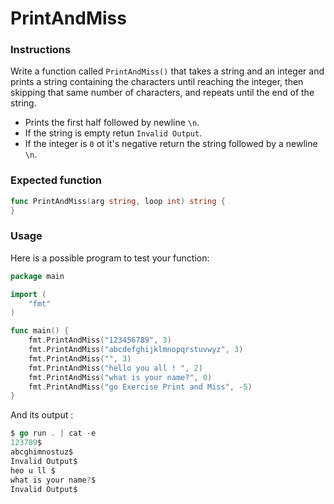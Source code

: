 # PrintAndMiss

### Instructions

Write a function called `PrintAndMiss()` that takes a string and an integer and prints a string containing the characters until reaching the integer, then skipping that same number of characters, and repeats until the end of the string.

- Prints the first half followed by newline `\n`.
- If the string is empty retun `Invalid Output`.
- If the integer is `0` ot it's negative return the string followed by a newline `\n`.


### Expected function

```go
func PrintAndMiss(arg string, loop int) string {
}
```
### Usage

Here is a possible program to test your function:

```go
package main

import (
	"fmt"
)

func main() {
    fmt.PrintAndMiss("123456789", 3)
    fmt.PrintAndMiss("abcdefghijklmnopqrstuvwyz", 3)
    fmt.PrintAndMiss("", 3)
    fmt.PrintAndMiss("hello you all ! ", 2)
    fmt.PrintAndMiss("what is your name?", 0)
    fmt.PrintAndMiss("go Exercise Print and Miss", -5)
}
```

And its output :

```go
$ go run . | cat -e
123789$
abcghimnostuz$
Invalid Output$
heo u ll $
what is your name?$
Invalid Output$
```